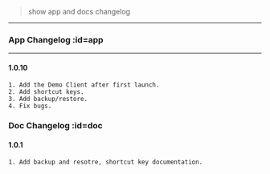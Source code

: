> show app and docs changelog

---

### App Changelog :id=app

---

#### 1.0.10


```
1. Add the Demo Client after first launch.
2. Add shortcut keys.
3. Add backup/restore.
4. Fix bugs.
```


### Doc Changelog :id=doc

#### 1.0.1

```
1. Add backup and resotre, shortcut key documentation.
```